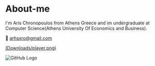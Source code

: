# About-me
I'm Aris Chronopoulos from Athens Greece and im undergraduate at Computer Science(Athens University Of Economics and Business).

:envelope_with_arrow: arhsxro@gmail.com


[(Downloads/player.png)](https://www.instagram.com/arhs_xro/?hl=el)

![GitHub Logo](Downloads/player.png)
